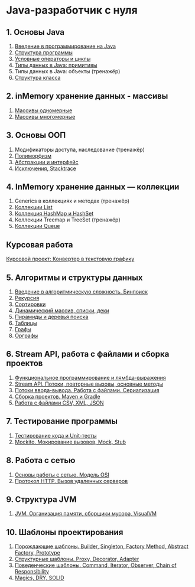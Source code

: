 # Java-разработчик с нуля

## 1. Основы Java

1. [Введение в программирование на Java](./1_Java_basics/1_Intro.md)
2. [Структура программы](./1_Java_basics/2_Program_structure.md)
3. [Условные операторы и циклы](./1_Java_basics/3_Conditional_operators_and_loops.md)
4. [Типы данных в Java: примитивы](./1_Java_basics/4_Data_types_in_Java_primitives.md)
5. Типы данных в Java: объекты (тренажёр)
6. [Структура класса](./1_Java_basics/6_Class_structure.md)

## 2. inMemory хранение данных - массивы

1. [Массивы одномерные](./2_Arrays/1_One_dimensional_array.md)
2. [Массивы многомерные](./2_Arrays/2_The_array_is_multidimensional.md)

## 3. Основы ООП

1. Модификаторы доступа, наследование (тренажёр)
2. [Полиморфизм](./3_OOP_basics/2_Polymorphism.md)
3. [Абстракции и интерфейс](./3_OOP_basics/3_Abstractions_and_interfaces.md)
4. [Исключения, Stacktrace](./3_OOP_basics/4_Exceptions_Stacktrace.md)

## 4. InMemory хранение данных — коллекции

1. Generics в коллекциях и методах (тренажёр)
2. [Коллекции List](./4_Collections/2_Collections_List.md)
3. [Коллекция HashMap и HashSet](./4_Collections/3_Collections_HashMap_and_HashSet.md)
4. Коллекции Treemap и TreeSet (тренажёр)
5. [Коллекции Queue](./4_Collections/5_Collections_Queue.md)

## Курсовая работа

[Курсовой проект: Конвертер в текстовую графику](https://github.com/My-netology/converter-pic-to-txt)

## 5. Алгоритмы и структуры данных

1. [Введение в алгоритмическую сложность. Бинпоиск](./5_Algo/1_Binary_search.md)
2. [Рекурсия](./5_Algo/2_Recursion.md)
3. [Сортировки](./5_Algo/3_Sorting.md)
4. [Динамический массив, списки, деки](./5_Algo/4_Dynamic_array.md)
5. [Пирамиды и деревья поиска](./5_Algo/5_Pyramids_and_search_trees.md)
6. [Таблицы](./5_Algo/6_Tables.md)
7. [Графы](./5_Algo/7_Graphs.md)
8. [Орграфы](./5_Algo/8_Directed_graphs.md)

## 6. Stream API, работа с файлами и сборка проектов

1. [Функциональное программирование и лямбда-выражения](./6_Streams/1_Func/1_Func.md)
2. [Stream API. Потоки, повторные вызовы, основные методы](./6_Streams/2_Streams/2_Streams.md)
3. [Потоки ввода-вывода. Работа с файлами. Сериализация](./6_Streams/3_InOut/3_InOut.md)
4. [Сборка проектов. Maven и Gradle](./6_Streams/4_Build_project/4_Build_project.md)
5. [Работа с файлами CSV, XML, JSON](./6_Streams/5_SpecFiles/5_SpecFiles.md)

## 7. Тестирование программы

1. [Тестирование кода и Unit-тесты](./7_Tests/1_Unit/1_Unit.md)
2. [Mockito. Мокирование вызовов, Mock, Stub](./7_Tests/2_Mockito/2_Mockito.md)

## 8. Работа с сетью

1. [Основы работы с сетью. Модель OSI](./8_Network/1_Basics/1_Basics.md)
2. [Протокол HTTP. Вызов удаленных серверов](./8_Network/2_HTTP/2_HTTP.md)

## 9. Структура JVM

1. [JVM. Организация памяти, сборщики мусора, VisualVM](./9_JVM/1_JVM/1_JVM.md)

## 10. Шаблоны проектирования

1. [Порождающие шаблоны. Builder, Singleton, Factory Method, Abstract Factory, Prototype](./10_Templates/1_Creational/1_Creational.md)
2. [Структурные шаблоны. Proxy, Decorator, Adapter](./10_Templates/2_Structural/2_Structural.md)
3. [Поведенческие шаблоны. Command, Iterator, Observer, Chain of Responsibility](./10_Templates/3_Behave/3_Behave.md)
4. [Magics, DRY, SOLID](./10_Templates/4_Solid/4_Solid.md)
